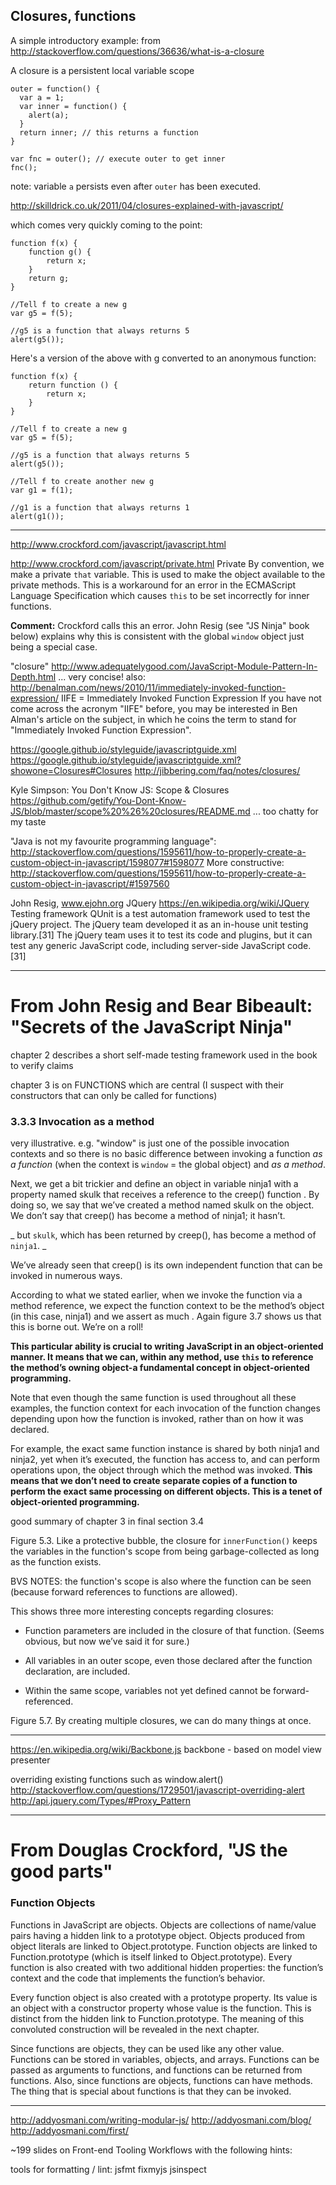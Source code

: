 Closures, functions
-------------------

A simple introductory example: from
http://stackoverflow.com/questions/36636/what-is-a-closure 

A closure is a persistent local variable scope

    outer = function() {
      var a = 1;
      var inner = function() {
        alert(a);
      }
      return inner; // this returns a function
    }

    var fnc = outer(); // execute outer to get inner 
    fnc();

note: variable `a` persists even after `outer` has been executed.

http://skilldrick.co.uk/2011/04/closures-explained-with-javascript/

which comes very quickly coming to the point:

    function f(x) {
        function g() {
            return x;
        }
        return g;
    }

    //Tell f to create a new g
    var g5 = f(5);

    //g5 is a function that always returns 5
    alert(g5());

Here's a version of the above with g converted to an
anonymous function:

    function f(x) {
        return function () {
            return x;
        }
    }

    //Tell f to create a new g
    var g5 = f(5);

    //g5 is a function that always returns 5
    alert(g5());

    //Tell f to create another new g
    var g1 = f(1);

    //g1 is a function that always returns 1
    alert(g1());



----------------------------
http://www.crockford.com/javascript/javascript.html

http://www.crockford.com/javascript/private.html
Private
By convention, we make a private `that` variable. This is
used to make the object available to the private methods.
This is a workaround for an error in the ECMAScript Language
Specification which causes `this` to be set incorrectly for
inner functions.

**Comment:**
Crockford calls this an error. John Resig (see "JS Ninja"
book below) explains why this is consistent with the global 
`window` object just being a special case.

"closure"
http://www.adequatelygood.com/JavaScript-Module-Pattern-In-Depth.html
... very concise!
also:
http://benalman.com/news/2010/11/immediately-invoked-function-expression/
IIFE = Immediately Invoked Function Expression
If you have not come across the acronym "IIFE" before, you
may be interested in Ben Alman's article on the subject, in
which he coins the term to stand for "Immediately Invoked
Function Expression".

https://google.github.io/styleguide/javascriptguide.xml
https://google.github.io/styleguide/javascriptguide.xml?showone=Closures#Closures
http://jibbering.com/faq/notes/closures/

Kyle Simpson: You Don't Know JS: Scope & Closures
https://github.com/getify/You-Dont-Know-JS/blob/master/scope%20%26%20closures/README.md
... too chatty for my taste

"Java is not my favourite programming language":
http://stackoverflow.com/questions/1595611/how-to-properly-create-a-custom-object-in-javascript/1598077#1598077
More constructive:
http://stackoverflow.com/questions/1595611/how-to-properly-create-a-custom-object-in-javascript/#1597560

John Resig, www.ejohn.org
JQuery
https://en.wikipedia.org/wiki/JQuery
Testing framework
    QUnit is a test automation framework used to test the jQuery
    project. The jQuery team developed it as an in-house unit
    testing library.[31] The jQuery team uses it to test its
    code and plugins, but it can test any generic JavaScript
    code, including server-side JavaScript code.[31]

----------------------------------------------
# From John Resig and Bear Bibeault: "Secrets of the JavaScript Ninja"

chapter 2 describes a short self-made testing framework used
in the book to verify claims

chapter 3 is on FUNCTIONS which are central (I suspect with their
constructors that can only be called for functions)

### 3.3.3 Invocation as a method

very illustrative. e.g. "window" is just one of the possible
invocation contexts and so there is no basic difference
between invoking a function _as a function_ (when the
context is `window` = the global object) and _as a method_.
    
Next, we get a bit trickier and define an object in
    variable ninja1 with a property named skulk that
    receives a reference to the creep() function . By doing
    so, we say that we’ve created a method named skulk on
    the object. We don’t say that creep() has become a
    method of ninja1; it hasn’t. 
   
_ but `skulk`, which has been returned by creep(), has
    become a method of `ninja1`. _

We’ve already seen that
    creep() is its own independent function that can be
    invoked in numerous ways.

According to what we stated earlier, when we invoke the
    function via a method reference, we expect the function
    context to be the method’s object (in this case, ninja1)
    and we assert as much . Again figure 3.7 shows us that
    this is borne out. We’re on a roll!

**This particular ability is crucial to writing JavaScript
    in an object-oriented manner. It means that we can,
    within any method, use `this` to reference the method’s
    owning object-a fundamental concept in object-oriented
    programming.**

Note that even though the same function is used throughout
all these examples, the function context for each invocation
of the function changes depending upon how the function is
invoked, rather than on how it was declared.

For example, the exact same function instance is shared by
both ninja1 and ninja2, yet when it’s executed, the function
has access to, and can perform operations upon, the object
through which the method was invoked.
**This means that we don’t need to create separate copies of
a function to perform the exact same processing on different
objects. This is a tenet of object-oriented programming.**

good summary of chapter 3 in final section 3.4 

Figure 5.3. Like a protective bubble, the closure for
`innerFunction()` keeps the variables in the function's scope
from being garbage-collected as long as the function exists.

BVS NOTES: the function's scope is also where the function can be
seen (because forward references to functions are allowed).  

This shows three more interesting concepts regarding
closures:

  - Function parameters are included in the closure of that
    function. (Seems obvious, but now we’ve said it for
    sure.)

  - All variables in an outer scope, even those declared
    after the function declaration, are included.

  - Within the same scope, variables not yet defined
    cannot be forward-referenced.

Figure 5.7. By creating multiple closures, we can do many things at once. 

----------------------------------------------

https://en.wikipedia.org/wiki/Backbone.js
backbone - based on model view presenter

overriding existing functions such as window.alert()
http://stackoverflow.com/questions/1729501/javascript-overriding-alert
http://api.jquery.com/Types/#Proxy_Pattern

----------------------------------------------
# From Douglas Crockford, "JS the good parts"

### Function Objects

Functions in JavaScript are objects. Objects are collections
of name/value pairs having a hidden link to a prototype
object. Objects produced from object literals are linked to
Object.prototype. Function objects are linked to
Function.prototype (which is itself linked to
Object.prototype). Every function is also created with two
additional hidden properties: the function’s context and the
code that implements the function’s behavior.

Every function object is also created with a prototype
property. Its value is an object with a constructor property
whose value is the function. This is distinct from the
hidden link to Function.prototype. The meaning of this
convoluted construction will be revealed in the next
chapter.

Since functions are objects, they can be used like any other
value. Functions can be stored in variables, objects, and
arrays. Functions can be passed as arguments to functions,
and functions can be returned from functions. Also, since
functions are objects, functions can have methods.
The thing that is special about functions is that they can
be invoked.


----------------------------------------------



http://addyosmani.com/writing-modular-js/
http://addyosmani.com/blog/
http://addyosmani.com/first/

~199 slides on Front-end Tooling Workflows
with the following hints:

tools for formatting / lint:
   jsfmt
   fixmyjs
   jsinspect
